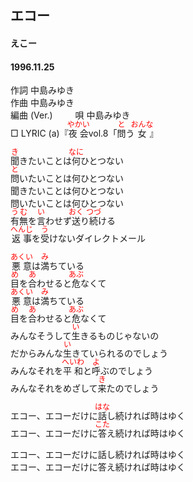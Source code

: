 <style type="text/css">
	ruby{
	    ruby-position: over;
	}
	ruby > rt{font-size: 12px;color:red;}
	p{font:16px;font-size: '楷体'}
</style>
## エコー
#### えこー
#### 1996.11.25  


作詞     中島みゆき　　　　　   
作曲      中島みゆき  　　　   
編曲 (Ver.)  　　
唄     中島みゆき    
□ LYRIC (a)『<ruby><rb>夜会</rb><rp>(</rp><rt>やかい</rt><rp>)</rp></ruby>vol.8「<ruby><rb>問</rb><rp>(</rp><rt>と</rt><rp>)</rp></ruby>う<ruby><rb>女</rb><rp>(</rp><rt>おんな</rt><rp>)</rp></ruby>』      
   
   
<ruby><rb>聞</rb><rp>(</rp><rt>き</rt><rp>)</rp></ruby>きたいことは<ruby><rb>何</rb><rp>(</rp><rt>なに</rt><rp>)</rp></ruby>ひとつない   
<ruby><rb>問</rb><rp>(</rp><rt>と</rt><rp>)</rp></ruby>いたいことは何ひとつない   
聞きたいことは何ひとつない   
問いたいことは何ひとつない   
<ruby><rb>有無</rb><rp>(</rp><rt>うむ</rt><rp>)</rp></ruby>を<ruby><rb>言</rb><rp>(</rp><rt>い</rt><rp>)</rp></ruby>わせず<ruby><rb>送</rb><rp>(</rp><rt>おく</rt><rp>)</rp></ruby>り<ruby><rb>続</rb><rp>(</rp><rt>つづ</rt><rp>)</rp></ruby>ける   
<ruby><rb>返事</rb><rp>(</rp><rt>へんじ</rt><rp>)</rp></ruby>を<ruby><rb>受</rb><rp>(</rp><rt>う</rt><rp>)</rp></ruby>けないダイレクトメール   
   
<ruby><rb>悪意</rb><rp>(</rp><rt>あくい</rt><rp>)</rp></ruby>は<ruby><rb>満</rb><rp>(</rp><rt>み</rt><rp>)</rp></ruby>ちている   
<ruby><rb>目</rb><rp>(</rp><rt>め</rt><rp>)</rp></ruby>を<ruby><rb>合</rb><rp>(</rp><rt>あ</rt><rp>)</rp></ruby>わせると<ruby><rb>危</rb><rp>(</rp><rt>あぶ</rt><rp>)</rp></ruby>なくて   
<ruby><rb>悪意</rb><rp>(</rp><rt>あくい</rt><rp>)</rp></ruby>は<ruby><rb>満</rb><rp>(</rp><rt>み</rt><rp>)</rp></ruby>ちている   
<ruby><rb>目</rb><rp>(</rp><rt>め</rt><rp>)</rp></ruby>を<ruby><rb>合</rb><rp>(</rp><rt>あ</rt><rp>)</rp></ruby>わせると<ruby><rb>危</rb><rp>(</rp><rt>あぶ</rt><rp>)</rp></ruby>なくて   
みんなそうして<ruby><rb>生</rb><rp>(</rp><rt>い</rt><rp>)</rp></ruby>きるものじゃないの   
だからみんな<ruby><rb>生</rb><rp>(</rp><rt>い</rt><rp>)</rp></ruby>きていられるのでしょう   
みんなそれを<ruby><rb>平和</rb><rp>(</rp><rt>へいわ</rt><rp>)</rp></ruby>と<ruby><rb>呼</rb><rp>(</rp><rt>よ</rt><rp>)</rp></ruby>ぶのでしょう   
みんなそれをめざして<ruby><rb>来</rb><rp>(</rp><rt>き</rt><rp>)</rp></ruby>たのでしょう   
   
エコー、エコーだけに<ruby><rb>話</rb><rp>(</rp><rt>はな</rt><rp>)</rp></ruby>し続ければ時はゆく   
エコー、エコーだけに<ruby><rb>答</rb><rp>(</rp><rt>こた</rt><rp>)</rp></ruby>え続ければ時はゆく   
   
エコー、エコーだけに話し続ければ時はゆく   
エコー、エコーだけに答え続ければ時はゆく   